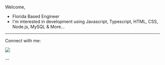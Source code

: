 Welcome,  
- Florida Based Engineer
- I'm interested in development using Javascript, Typescript, HTML, CSS, Node.js, MySQL & More...
<hr style="height:1px;border:none;color:#333;background-color:#333;">
Connect with me: 

<a href="http://linkedin.com/in/akeemlake"><img src="https://img.shields.io/badge/LinkedIn-0077B5?style=for-the-badge&logo=linkedin&logoColor=white" /></a>

 --

<!---
aalake/aalake is a ✨ special ✨ repository because its `README.md` (this file) appears on your GitHub profile.
You can click the Preview link to take a look at your changes.
--->
